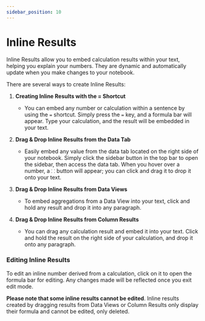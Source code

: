 ```yaml
---
sidebar_position: 10
---
```


# Inline Results

Inline Results allow you to embed calculation results within your text, helping you explain your numbers. They are dynamic and automatically update when you make changes to your notebook.

There are several ways to create Inline Results:

1.  **Creating Inline Results with the = Shortcut**

    - You can embed any number or calculation within a sentence by using the `=` shortcut. Simply press the `=` key, and a formula bar will appear. Type your calculation, and the result will be embedded in your text.

2.  **Drag & Drop Inline Results from the Data Tab**

    - Easily embed any value from the data tab located on the right side of your notebook. Simply click the sidebar button in the top bar to open the sidebar, then access the data tab. When you hover over a number, a `⸬` button will appear; you can click and drag it to drop it onto your text.

3.  **Drag & Drop Inline Results from Data Views**

    - To embed aggregations from a Data View into your text, click and hold any result and drop it into any paragraph.

4.  **Drag & Drop Inline Results from Column Results**

    - You can drag any calculation result and embed it into your text. Click and hold the result on the right side of your calculation, and drop it onto any paragraph.

### Editing Inline Results

To edit an inline number derived from a calculation, click on it to open the formula bar for editing. Any changes made will be reflected once you exit edit mode.

**Please note that some inline results cannot be edited**. Inline results created by dragging results from Data Views or Column Results only display their formula and cannot be edited, only deleted.
